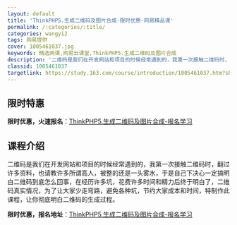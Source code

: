```yaml
---
layout: default
title: 'ThinkPHP5.生成二维码及图片合成-限时优惠-网易精品课'
permalink: /:categories/:title/
categories: wangyi2
tags: 网易提供
cover: 1005461037.jpg
keywords: 精选网课,网易云课堂,ThinkPHP5.生成二维码及图片合成
description: '二维码是我们在开发网站和项目的时候经常遇到的，我第一次接触二维码时，翻过许多资料，也请教许多所谓高人，被整的还是一头雾水'
classid: 1005461037
targetlink: https://study.163.com/course/introduction/1005461037.htm?share=1&shareId=1025206652&utm_campaign=share&utm_medium=iphoneShare&utm_source=&utm_u=1025206652
---
```


## 限时特惠

**限时优惠，火速报名**：[ThinkPHP5.生成二维码及图片合成-报名学习](https://study.163.com/course/introduction/1005461037.htm?share=1&shareId=1025206652&utm_campaign=share&utm_medium=iphoneShare&utm_source=&utm_u=1025206652)

## 课程介绍

二维码是我们在开发网站和项目的时候经常遇到的，我第一次接触二维码时，翻过许多资料，也请教许多所谓高人，被整的还是一头雾水，于是自己下决心一定搞明白二维码到底怎么回事，在经历许多坑，花费许多时间和精力后终于明白了，二维码真实情况，为了让大家少走弯路，避免各种坑，节约大家成本和时间，特制作此课程，让你彻底明白二维码的生成过程。

**限时优惠，报名地址**：[ThinkPHP5.生成二维码及图片合成-报名学习](https://study.163.com/course/introduction/1005461037.htm?share=1&shareId=1025206652&utm_campaign=share&utm_medium=iphoneShare&utm_source=&utm_u=1025206652)

